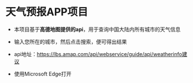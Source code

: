 # **天气预报APP项目**

* 本项目基于**高德地图提供的api**，用于查询中国大陆内所有城市的天气信息
* 输入您所在的城市，然后点击搜索，便可得出结果

* api地址：https://lbs.amap.com/api/webservice/guide/api/weatherinfo建议
* 使用Microsoft Edge打开
